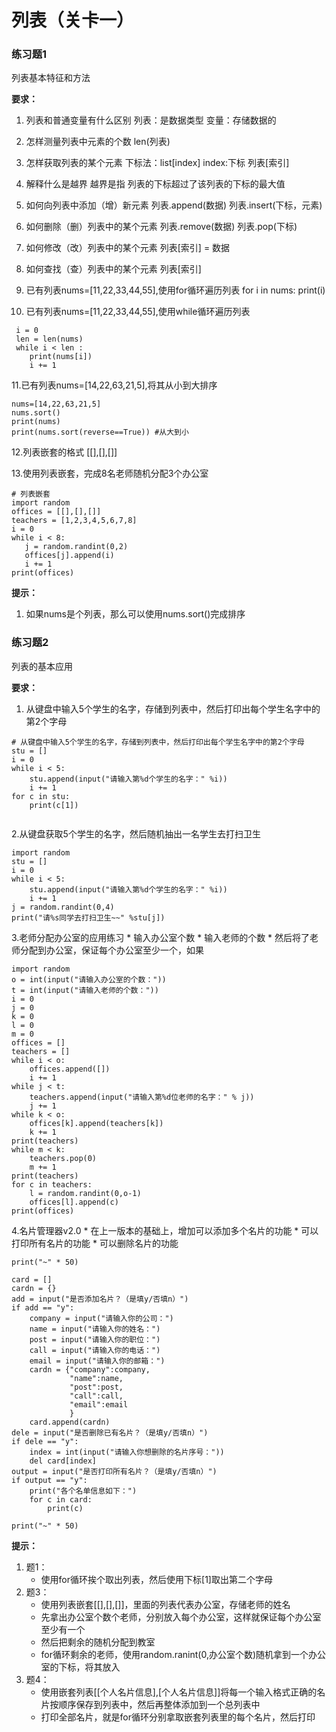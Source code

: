 ﻿# 列表（关卡一）


### 练习题1

列表基本特征和方法

**要求：**

 1. 列表和普通变量有什么区别
列表：是数据类型
变量：存储数据的
 2. 怎样测量列表中元素的个数
len(列表)
 3. 怎样获取列表的某个元素
下标法：list[index]  index:下标
列表[索引]
 4. 解释什么是越界
越界是指 列表的下标超过了该列表的下标的最大值
 5. 如何向列表中添加（增）新元素
 列表.append(数据)
列表.insert(下标，元素)
 6. 如何删除（删）列表中的某个元素
 列表.remove(数据)
列表.pop(下标)
 7. 如何修改（改）列表中的某个元素
 列表[索引] = 数据
 8. 如何查找（查）列表中的某个元素
 列表[索引]
 9. 已有列表nums=[11,22,33,44,55],使用for循环遍历列表
 for i in nums:
print(i)

 10. 已有列表nums=[11,22,33,44,55],使用while循环遍历列表
```
 i = 0
 len = len(nums)
 while i < len :
    print(nums[i])
    i += 1
```
 11.已有列表nums=[14,22,63,21,5],将其从小到大排序
```
nums=[14,22,63,21,5]
nums.sort()
print(nums)
print(nums.sort(reverse==True)) #从大到小
```
 12.列表嵌套的格式
[[],[],[]]
                
 13.使用列表嵌套，完成8名老师随机分配3个办公室
 ```
 # 列表嵌套
import random
offices = [[],[],[]]
teachers = [1,2,3,4,5,6,7,8]
i = 0
while i < 8:
    j = random.randint(0,2)
    offices[j].append(i)
    i += 1
print(offices)
 ```
 

**提示：**
 
 1. 如果nums是个列表，那么可以使用nums.sort()完成排序



### 练习题2

列表的基本应用

**要求：**

1. 从键盘中输入5个学生的名字，存储到列表中，然后打印出每个学生名字中的第2个字母
```
# 从键盘中输入5个学生的名字，存储到列表中，然后打印出每个学生名字中的第2个字母
stu = []
i = 0
while i < 5:
    stu.append(input("请输入第%d个学生的名字：" %i))
    i += 1
for c in stu:
    print(c[1])


```
2.从键盘获取5个学生的名字，然后随机抽出一名学生去打扫卫生
```
import random
stu = []
i = 0
while i < 5:
    stu.append(input("请输入第%d个学生的名字：" %i))
    i += 1
j = random.randint(0,4)
print("请%s同学去打扫卫生~~" %stu[j])
```
3.老师分配办公室的应用练习
    * 输入办公室个数
    * 输入老师的个数
    * 然后将了老师分配到办公室，保证每个办公室至少一个，如果
```
import random
o = int(input("请输入办公室的个数："))
t = int(input("请输入老师的个数："))
i = 0
j = 0
k = 0
l = 0
m = 0
offices = []
teachers = []
while i < o:
    offices.append([])
    i += 1
while j < t:
    teachers.append(input("请输入第%d位老师的名字：" % j))
    j += 1
while k < o:
    offices[k].append(teachers[k])
    k += 1
print(teachers)
while m < k:
    teachers.pop(0)
    m += 1
print(teachers)
for c in teachers:
    l = random.randint(0,o-1)
    offices[l].append(c)
print(offices)
```
4.名片管理器v2.0
    * 在上一版本的基础上，增加可以添加多个名片的功能
    * 可以打印所有名片的功能
    * 可以删除名片的功能
```
print("~" * 50)

card = []
cardn = {}
add = input("是否添加名片？（是填y/否填n）")
if add == "y":
    company = input("请输入你的公司：")
    name = input("请输入你的姓名：")
    post = input("请输入你的职位：")
    call = input("请输入你的电话：")
    email = input("请输入你的邮箱：")
    cardn = {"company":company,
             "name":name,
             "post":post,
             "call":call,
             "email":email
             }
    card.append(cardn)
dele = input("是否删除已有名片？（是填y/否填n）")
if dele == "y":
    index = int(input("请输入你想删除的名片序号："))
    del card[index]
output = input("是否打印所有名片？（是填y/否填n）")
if output == "y":
    print("各个名单信息如下：")
    for c in card:
        print(c)

print("~" * 50)
```

**提示：**
 
1. 题1：
    * 使用for循环挨个取出列表，然后使用下标[1]取出第二个字母
2. 题3：
    * 使用列表嵌套[[],[],[]]，里面的列表代表办公室，存储老师的姓名
    * 先拿出办公室个数个老师，分别放入每个办公室，这样就保证每个办公室至少有一个
    * 然后把剩余的随机分配到教室
    * for循环剩余的老师，使用random.ranint(0,办公室个数)随机拿到一个办公室的下标，将其放入
3. 题4：
    * 使用嵌套列表[[个人名片信息],[个人名片信息]]将每一个输入格式正确的名片按顺序保存到列表中，然后再整体添加到一个总列表中
    * 打印全部名片，就是for循环分别拿取嵌套列表里的每个名片，然后打印


